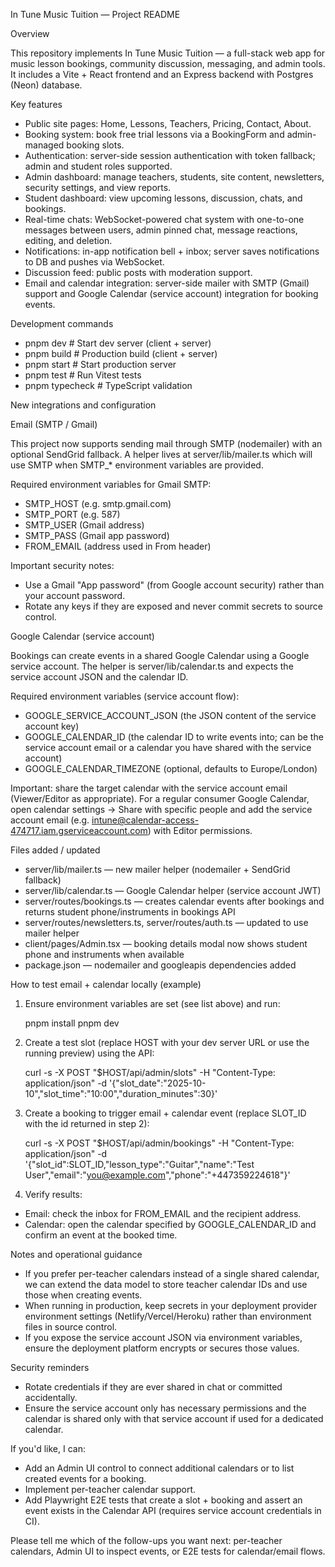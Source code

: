 In Tune Music Tuition — Project README

Overview

This repository implements In Tune Music Tuition — a full-stack web app for music lesson bookings, community discussion, messaging, and admin tools. It includes a Vite + React frontend and an Express backend with Postgres (Neon) database.

Key features

- Public site pages: Home, Lessons, Teachers, Pricing, Contact, About.
- Booking system: book free trial lessons via a BookingForm and admin-managed booking slots.
- Authentication: server-side session authentication with token fallback; admin and student roles supported.
- Admin dashboard: manage teachers, students, site content, newsletters, security settings, and view reports.
- Student dashboard: view upcoming lessons, discussion, chats, and bookings.
- Real-time chats: WebSocket-powered chat system with one-to-one messages between users, admin pinned chat, message reactions, editing, and deletion.
- Notifications: in-app notification bell + inbox; server saves notifications to DB and pushes via WebSocket.
- Discussion feed: public posts with moderation support.
- Email and calendar integration: server-side mailer with SMTP (Gmail) support and Google Calendar (service account) integration for booking events.

Development commands

- pnpm dev        # Start dev server (client + server)
- pnpm build      # Production build (client + server)
- pnpm start      # Start production server
- pnpm test       # Run Vitest tests
- pnpm typecheck  # TypeScript validation

New integrations and configuration

Email (SMTP / Gmail)

This project now supports sending mail through SMTP (nodemailer) with an optional SendGrid fallback. A helper lives at server/lib/mailer.ts which will use SMTP when SMTP_* environment variables are provided.

Required environment variables for Gmail SMTP:

- SMTP_HOST (e.g. smtp.gmail.com)
- SMTP_PORT (e.g. 587)
- SMTP_USER (Gmail address)
- SMTP_PASS (Gmail app password)
- FROM_EMAIL (address used in From header)

Important security notes:
- Use a Gmail "App password" (from Google account security) rather than your account password.
- Rotate any keys if they are exposed and never commit secrets to source control.

Google Calendar (service account)

Bookings can create events in a shared Google Calendar using a Google service account. The helper is server/lib/calendar.ts and expects the service account JSON and the calendar ID.

Required environment variables (service account flow):

- GOOGLE_SERVICE_ACCOUNT_JSON (the JSON content of the service account key)
- GOOGLE_CALENDAR_ID (the calendar ID to write events into; can be the service account email or a calendar you have shared with the service account)
- GOOGLE_CALENDAR_TIMEZONE (optional, defaults to Europe/London)

Important: share the target calendar with the service account email (Viewer/Editor as appropriate). For a regular consumer Google Calendar, open calendar settings -> Share with specific people and add the service account email (e.g. intune@calendar-access-474717.iam.gserviceaccount.com) with Editor permissions.

Files added / updated

- server/lib/mailer.ts — new mailer helper (nodemailer + SendGrid fallback)
- server/lib/calendar.ts — Google Calendar helper (service account JWT)
- server/routes/bookings.ts — creates calendar events after bookings and returns student phone/instruments in bookings API
- server/routes/newsletters.ts, server/routes/auth.ts — updated to use mailer helper
- client/pages/Admin.tsx — booking details modal now shows student phone and instruments when available
- package.json — nodemailer and googleapis dependencies added

How to test email + calendar locally (example)

1) Ensure environment variables are set (see list above) and run:

   pnpm install
   pnpm dev

2) Create a test slot (replace HOST with your dev server URL or use the running preview) using the API:

   curl -s -X POST "$HOST/api/admin/slots" -H "Content-Type: application/json" -d '{"slot_date":"2025-10-10","slot_time":"10:00","duration_minutes":30}'

3) Create a booking to trigger email + calendar event (replace SLOT_ID with the id returned in step 2):

   curl -s -X POST "$HOST/api/admin/bookings" -H "Content-Type: application/json" -d '{"slot_id":SLOT_ID,"lesson_type":"Guitar","name":"Test User","email":"you@example.com","phone":"+447359224618"}'

4) Verify results:
- Email: check the inbox for FROM_EMAIL and the recipient address.
- Calendar: open the calendar specified by GOOGLE_CALENDAR_ID and confirm an event at the booked time.

Notes and operational guidance

- If you prefer per-teacher calendars instead of a single shared calendar, we can extend the data model to store teacher calendar IDs and use those when creating events.
- When running in production, keep secrets in your deployment provider environment settings (Netlify/Vercel/Heroku) rather than environment files in source control.
- If you expose the service account JSON via environment variables, ensure the deployment platform encrypts or secures those values.

Security reminders

- Rotate credentials if they are ever shared in chat or committed accidentally.
- Ensure the service account only has necessary permissions and the calendar is shared only with that service account if used for a dedicated calendar.

If you'd like, I can:
- Add an Admin UI control to connect additional calendars or to list created events for a booking.
- Implement per-teacher calendar support.
- Add Playwright E2E tests that create a slot + booking and assert an event exists in the Calendar API (requires service account credentials in CI).

Please tell me which of the follow-ups you want next: per-teacher calendars, Admin UI to inspect events, or E2E tests for calendar/email flows.
